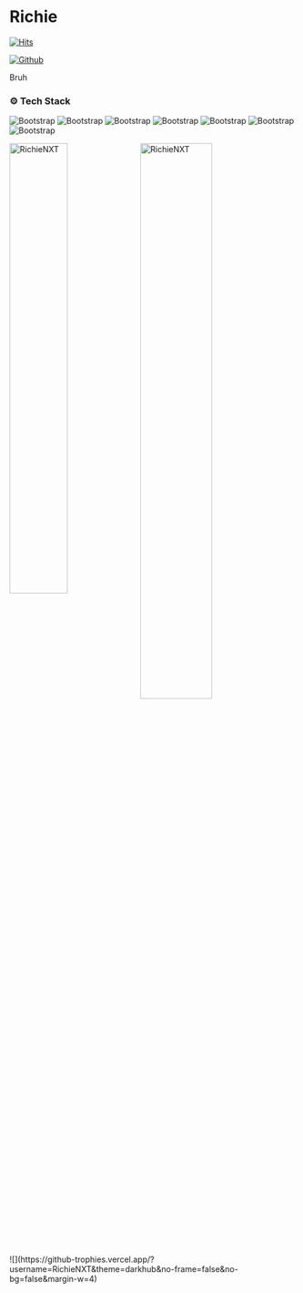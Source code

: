 # Richie

[![Hits](https://hits.seeyoufarm.com/api/count/incr/badge.svg?url=https%3A%2F%2Fgithub.com%2FRichieNXT%2FRichieNXT&count_bg=%2379C83D&title_bg=%23555555&icon=&icon_color=%23E7E7E7&title=Profile+Views&edge_flat=false)](https://hits.seeyoufarm.com)




[![Github](https://img.shields.io/github/followers/RichieNXT?label=Follow&style=social)](https://github.com/RichieNXT)

Bruh

### ⚙️ Tech Stack

![Bootstrap](https://img.shields.io/badge/-C%23-05122A?style=flat-square&logo=C#&color=353535) ![Bootstrap](https://img.shields.io/badge/-.Net-05122A?style=flat-square&logo=.Net&color=353535) ![Bootstrap](https://img.shields.io/badge/-Docker-05122A?style=flat-square&logo=Docker&color=353535) ![Bootstrap](https://img.shields.io/badge/-MySQL-05122A?style=flat-square&logo=MySQL&color=353535) ![Bootstrap](https://img.shields.io/badge/-Oracle-05122A?style=flat-square&logo=Oracle&color=353535) ![Bootstrap](https://img.shields.io/badge/-Git-05122A?style=flat-square&logo=Git&color=353535) ![Bootstrap](https://img.shields.io/badge/-Trello-05122A?style=flat-square&logo=Trello&color=353535)

<div>
  <img width="45%" align="left" src="https://github-readme-stats.vercel.app/api/top-langs?username=RichieNXT&show_icons=true&locale=en&layout=compact" alt="RichieNXT" />
  <img width="50%"  src="https://github-readme-streak-stats.herokuapp.com/?user=RichieNXT&" alt="RichieNXT" />
</div>
![](https://github-trophies.vercel.app/?username=RichieNXT&theme=darkhub&no-frame=false&no-bg=false&margin-w=4)
